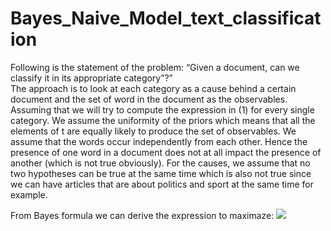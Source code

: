 # Bayes_Naive_Model_text_classification


Following is the statement of the problem: “Given a document, can we classify it in its appropriate category”?”               
The approach is to look at each category as a cause behind a certain document and the set of word in the document as the observables. Assuming that we will try to compute the expression in (1) for every single category. 
We assume the uniformity of the priors which means that all the elements of t are equally likely to produce the set of observables. We assume that the words occur independently from each other. Hence the presence of one word in a document does not at all impact the presence of another (which is not true obviously). For the causes, we assume that no two hypotheses can be true at the same time which is also not true since we can have articles that are about politics and sport at the same time for example. 

From Bayes formula we can derive the expression to maximaze:
<img src="[https://latex.codecogs.com/svd.image?1+sin^2(x)](https://latex.codecogs.com/svg.image?P(t|w)&space;=&space;\alpha&space;\prod_{j}^{n}P(w_{j}|t)&space;&space;=>&space;log(P(t|w))&space;=&space;\alpha&space;\sum_{j}^{n}&space;log(P(w_{j}|t))&space;)" />



